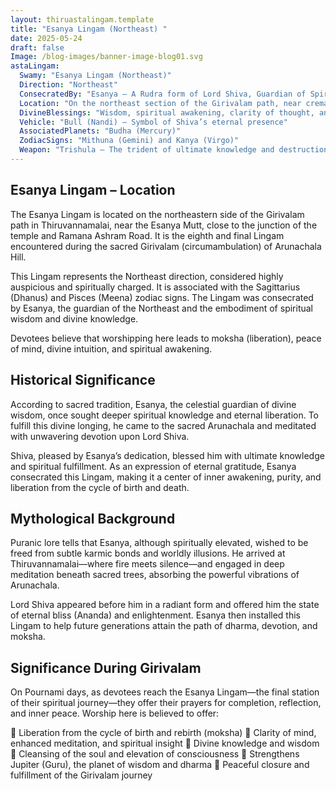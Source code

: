 ```yaml
---
layout: thiruastalingam.template
title: "Esanya Lingam (Northeast) "
date: 2025-05-24
draft: false
Image: /blog-images/banner-image-blog01.svg
astaLingam:
  Swamy: "Esanya Lingam (Northeast)"
  Direction: "Northeast"
  ConsecratedBy: "Esanya – A Rudra form of Lord Shiva, Guardian of Spiritual Knowledge"
  Location: "On the northeast section of the Girivalam path, near cremation grounds"
  DivineBlessings: "Wisdom, spiritual awakening, clarity of thought, and mastery in arts"
  Vehicle: "Bull (Nandi) – Symbol of Shiva’s eternal presence"
  AssociatedPlanets: "Budha (Mercury)"
  ZodiacSigns: "Mithuna (Gemini) and Kanya (Virgo)"
  Weapon: "Trishula – The trident of ultimate knowledge and destruction of ignorance"
---
```


## Esanya Lingam – Location

The Esanya Lingam is located on the northeastern side of the Girivalam path in Thiruvannamalai, near the Esanya Mutt, close to the junction of the temple and Ramana Ashram Road. It is the eighth and final Lingam encountered during the sacred Girivalam (circumambulation) of Arunachala Hill.

This Lingam represents the Northeast direction, considered highly auspicious and spiritually charged. It is associated with the Sagittarius (Dhanus) and Pisces (Meena) zodiac signs. The Lingam was consecrated by Esanya, the guardian of the Northeast and the embodiment of spiritual wisdom and divine knowledge.

Devotees believe that worshipping here leads to moksha (liberation), peace of mind, divine intuition, and spiritual awakening.

## Historical Significance

According to sacred tradition, Esanya, the celestial guardian of divine wisdom, once sought deeper spiritual knowledge and eternal liberation. To fulfill this divine longing, he came to the sacred Arunachala and meditated with unwavering devotion upon Lord Shiva.

Shiva, pleased by Esanya’s dedication, blessed him with ultimate knowledge and spiritual fulfillment. As an expression of eternal gratitude, Esanya consecrated this Lingam, making it a center of inner awakening, purity, and liberation from the cycle of birth and death.

## Mythological Background

Puranic lore tells that Esanya, although spiritually elevated, wished to be freed from subtle karmic bonds and worldly illusions. He arrived at Thiruvannamalai—where fire meets silence—and engaged in deep meditation beneath sacred trees, absorbing the powerful vibrations of Arunachala.

Lord Shiva appeared before him in a radiant form and offered him the state of eternal bliss (Ananda) and enlightenment. Esanya then installed this Lingam to help future generations attain the path of dharma, devotion, and moksha.

## Significance During Girivalam

On Pournami days, as devotees reach the Esanya Lingam—the final station of their spiritual journey—they offer their prayers for completion, reflection, and inner peace. Worship here is believed to offer:

🙏 Liberation from the cycle of birth and rebirth (moksha)
🙏 Clarity of mind, enhanced meditation, and spiritual insight
🙏 Divine knowledge and wisdom
🙏 Cleansing of the soul and elevation of consciousness
🙏 Strengthens Jupiter (Guru), the planet of wisdom and dharma
🙏 Peaceful closure and fulfillment of the Girivalam journey